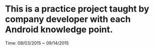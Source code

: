 # This is a practice project taught by company developer with each Android knowledge point.

Time: 08/03/2015 ~ 09/14/2015
